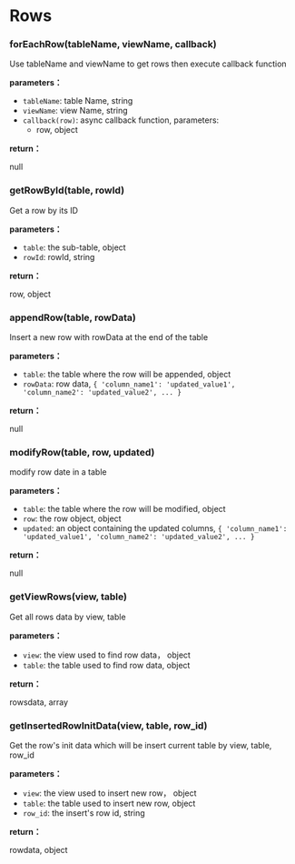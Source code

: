 # Rows

### forEachRow(tableName, viewName, callback)

Use tableName and viewName to get rows then execute callback function

**parameters：**

* `tableName`: table Name, string
* `viewName`: view Name, string
* `callback(row)`: async callback function, parameters: 
  * row, object

**return：**

null

### getRowById(table, rowId)

Get a row by its ID

**parameters：**

* `table`: the sub-table, object
* `rowId`: rowId, string

**return：**

row, object

### appendRow(table, rowData)

Insert a new row with rowData at the end of the table

**parameters：**

* `table`: the table where the row will be appended, object
* `rowData`: row data,  `{ 'column_name1': 'updated_value1', 'column_name2': 'updated_value2', ... }`

**return：**

null

### modifyRow(table, row, updated)

modify row date in a table

**parameters：**

* `table`:  the table where the row will be modified, object
* `row`: the row object, object
* `updated`: an object containing the updated columns, `{ 'column_name1': 'updated_value1', 'column_name2': 'updated_value2', ... }` 

**return：**

null

### getViewRows(view, table)

Get all rows data by view, table

**parameters：**

* `view`: the view used to find row data， object
* `table`:  the table used to find row data, object

**return：**

rowsdata, array

### getInsertedRowInitData(view, table, row_id)

Get the row's init data which will be insert current table by view, table, row_id

**parameters：**

* `view`: the view used to insert new row， object
* `table`:  the table used to insert new row, object
* `row_id`: the insert's row id, string

**return：**

rowdata, object
